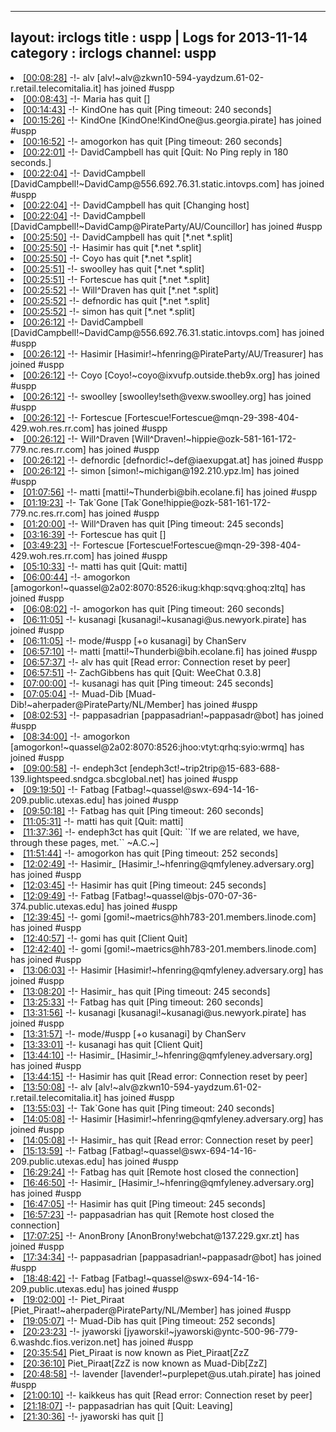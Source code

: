 
---
layout: irclogs
title : uspp | Logs for 2013-11-14
category : irclogs
channel: uspp
---
<li class="logitem"><a href="#00:08:28" name="00:08:28" class="time">[00:08:28]</a> -!- <span class="join">alv</span> [alv!~alv@zkwn10-594-yaydzum.61-02-r.retail.telecomitalia.it] has joined #uspp </li>
<li class="logitem"><a href="#00:08:43" name="00:08:43" class="time">[00:08:43]</a> -!- <span class="quit">Maria</span> has quit [] </li>
<li class="logitem"><a href="#00:14:43" name="00:14:43" class="time">[00:14:43]</a> -!- <span class="quit">KindOne</span> has quit [Ping timeout: 240 seconds] </li>
<li class="logitem"><a href="#00:15:26" name="00:15:26" class="time">[00:15:26]</a> -!- <span class="join">KindOne</span> [KindOne!KindOne@us.georgia.pirate] has joined #uspp </li>
<li class="logitem"><a href="#00:16:52" name="00:16:52" class="time">[00:16:52]</a> -!- <span class="quit">amogorkon</span> has quit [Ping timeout: 260 seconds] </li>
<li class="logitem"><a href="#00:22:01" name="00:22:01" class="time">[00:22:01]</a> -!- <span class="quit">DavidCampbell</span> has quit [Quit: No Ping reply in 180 seconds.] </li>
<li class="logitem"><a href="#00:22:04" name="00:22:04" class="time">[00:22:04]</a> -!- <span class="join">DavidCampbell</span> [DavidCampbell!~DavidCamp@556.692.76.31.static.intovps.com] has joined #uspp </li>
<li class="logitem"><a href="#00:22:04" name="00:22:04" class="time">[00:22:04]</a> -!- <span class="quit">DavidCampbell</span> has quit [Changing host] </li>
<li class="logitem"><a href="#00:22:04" name="00:22:04" class="time">[00:22:04]</a> -!- <span class="join">DavidCampbell</span> [DavidCampbell!~DavidCamp@PirateParty/AU/Councillor] has joined #uspp </li>
<li class="logitem"><a href="#00:25:50" name="00:25:50" class="time">[00:25:50]</a> -!- <span class="quit">DavidCampbell</span> has quit [*.net *.split] </li>
<li class="logitem"><a href="#00:25:50" name="00:25:50" class="time">[00:25:50]</a> -!- <span class="quit">Hasimir</span> has quit [*.net *.split] </li>
<li class="logitem"><a href="#00:25:50" name="00:25:50" class="time">[00:25:50]</a> -!- <span class="quit">Coyo</span> has quit [*.net *.split] </li>
<li class="logitem"><a href="#00:25:51" name="00:25:51" class="time">[00:25:51]</a> -!- <span class="quit">swoolley</span> has quit [*.net *.split] </li>
<li class="logitem"><a href="#00:25:51" name="00:25:51" class="time">[00:25:51]</a> -!- <span class="quit">Fortescue</span> has quit [*.net *.split] </li>
<li class="logitem"><a href="#00:25:52" name="00:25:52" class="time">[00:25:52]</a> -!- <span class="quit">Will^Draven</span> has quit [*.net *.split] </li>
<li class="logitem"><a href="#00:25:52" name="00:25:52" class="time">[00:25:52]</a> -!- <span class="quit">defnordic</span> has quit [*.net *.split] </li>
<li class="logitem"><a href="#00:25:52" name="00:25:52" class="time">[00:25:52]</a> -!- <span class="quit">simon</span> has quit [*.net *.split] </li>
<li class="logitem"><a href="#00:26:12" name="00:26:12" class="time">[00:26:12]</a> -!- <span class="join">DavidCampbell</span> [DavidCampbell!~DavidCamp@556.692.76.31.static.intovps.com] has joined #uspp </li>
<li class="logitem"><a href="#00:26:12" name="00:26:12" class="time">[00:26:12]</a> -!- <span class="join">Hasimir</span> [Hasimir!~hfenring@PirateParty/AU/Treasurer] has joined #uspp </li>
<li class="logitem"><a href="#00:26:12" name="00:26:12" class="time">[00:26:12]</a> -!- <span class="join">Coyo</span> [Coyo!~coyo@ixvufp.outside.theb9x.org] has joined #uspp </li>
<li class="logitem"><a href="#00:26:12" name="00:26:12" class="time">[00:26:12]</a> -!- <span class="join">swoolley</span> [swoolley!seth@vexw.swoolley.org] has joined #uspp </li>
<li class="logitem"><a href="#00:26:12" name="00:26:12" class="time">[00:26:12]</a> -!- <span class="join">Fortescue</span> [Fortescue!Fortescue@mqn-29-398-404-429.woh.res.rr.com] has joined #uspp </li>
<li class="logitem"><a href="#00:26:12" name="00:26:12" class="time">[00:26:12]</a> -!- <span class="join">Will^Draven</span> [Will^Draven!~hippie@ozk-581-161-172-779.nc.res.rr.com] has joined #uspp </li>
<li class="logitem"><a href="#00:26:12" name="00:26:12" class="time">[00:26:12]</a> -!- <span class="join">defnordic</span> [defnordic!~def@iaexupgat.at] has joined #uspp </li>
<li class="logitem"><a href="#00:26:12" name="00:26:12" class="time">[00:26:12]</a> -!- <span class="join">simon</span> [simon!~michigan@192.210.ypz.lm] has joined #uspp </li>
<li class="logitem"><a href="#01:07:56" name="01:07:56" class="time">[01:07:56]</a> -!- <span class="join">matti</span> [matti!~Thunderbi@bih.ecolane.fi] has joined #uspp </li>
<li class="logitem"><a href="#01:19:23" name="01:19:23" class="time">[01:19:23]</a> -!- <span class="join">Tak`Gone</span> [Tak`Gone!hippie@ozk-581-161-172-779.nc.res.rr.com] has joined #uspp </li>
<li class="logitem"><a href="#01:20:00" name="01:20:00" class="time">[01:20:00]</a> -!- <span class="quit">Will^Draven</span> has quit [Ping timeout: 245 seconds] </li>
<li class="logitem"><a href="#03:16:39" name="03:16:39" class="time">[03:16:39]</a> -!- <span class="quit">Fortescue</span> has quit [] </li>
<li class="logitem"><a href="#03:49:23" name="03:49:23" class="time">[03:49:23]</a> -!- <span class="join">Fortescue</span> [Fortescue!Fortescue@mqn-29-398-404-429.woh.res.rr.com] has joined #uspp </li>
<li class="logitem"><a href="#05:10:33" name="05:10:33" class="time">[05:10:33]</a> -!- <span class="quit">matti</span> has quit [Quit: matti] </li>
<li class="logitem"><a href="#06:00:44" name="06:00:44" class="time">[06:00:44]</a> -!- <span class="join">amogorkon</span> [amogorkon!~quassel@2a02:8070:8526:ikug:khqp:sqvq:ghoq:zltq] has joined #uspp </li>
<li class="logitem"><a href="#06:08:02" name="06:08:02" class="time">[06:08:02]</a> -!- <span class="quit">amogorkon</span> has quit [Ping timeout: 260 seconds] </li>
<li class="logitem"><a href="#06:11:05" name="06:11:05" class="time">[06:11:05]</a> -!- <span class="join">kusanagi</span> [kusanagi!~kusanagi@us.newyork.pirate] has joined #uspp </li>
<li class="logitem"><a href="#06:11:05" name="06:11:05" class="time">[06:11:05]</a> -!- mode/<span class="mode">#uspp</span> [+o kusanagi] by ChanServ </li>
<li class="logitem"><a href="#06:57:10" name="06:57:10" class="time">[06:57:10]</a> -!- <span class="join">matti</span> [matti!~Thunderbi@bih.ecolane.fi] has joined #uspp </li>
<li class="logitem"><a href="#06:57:37" name="06:57:37" class="time">[06:57:37]</a> -!- <span class="quit">alv</span> has quit [Read error: Connection reset by peer] </li>
<li class="logitem"><a href="#06:57:51" name="06:57:51" class="time">[06:57:51]</a> -!- <span class="quit">ZachGibbens</span> has quit [Quit: WeeChat 0.3.8] </li>
<li class="logitem"><a href="#07:00:00" name="07:00:00" class="time">[07:00:00]</a> -!- <span class="quit">kusanagi</span> has quit [Ping timeout: 245 seconds] </li>
<li class="logitem"><a href="#07:05:04" name="07:05:04" class="time">[07:05:04]</a> -!- <span class="join">Muad-Dib</span> [Muad-Dib!~aherpader@PirateParty/NL/Member] has joined #uspp </li>
<li class="logitem"><a href="#08:02:53" name="08:02:53" class="time">[08:02:53]</a> -!- <span class="join">pappasadrian</span> [pappasadrian!~pappasadr@bot] has joined #uspp </li>
<li class="logitem"><a href="#08:34:00" name="08:34:00" class="time">[08:34:00]</a> -!- <span class="join">amogorkon</span> [amogorkon!~quassel@2a02:8070:8526:jhoo:vtyt:qrhq:syio:wrmq] has joined #uspp </li>
<li class="logitem"><a href="#09:00:58" name="09:00:58" class="time">[09:00:58]</a> -!- <span class="join">endeph3ct</span> [endeph3ct!~trip2trip@15-683-688-139.lightspeed.sndgca.sbcglobal.net] has joined #uspp </li>
<li class="logitem"><a href="#09:19:50" name="09:19:50" class="time">[09:19:50]</a> -!- <span class="join">Fatbag</span> [Fatbag!~quassel@swx-694-14-16-209.public.utexas.edu] has joined #uspp </li>
<li class="logitem"><a href="#09:50:18" name="09:50:18" class="time">[09:50:18]</a> -!- <span class="quit">Fatbag</span> has quit [Ping timeout: 260 seconds] </li>
<li class="logitem"><a href="#11:05:31" name="11:05:31" class="time">[11:05:31]</a> -!- <span class="quit">matti</span> has quit [Quit: matti] </li>
<li class="logitem"><a href="#11:37:36" name="11:37:36" class="time">[11:37:36]</a> -!- <span class="quit">endeph3ct</span> has quit [Quit: ``If we are related, we have, through these pages, met.`` ~A.C.~] </li>
<li class="logitem"><a href="#11:51:44" name="11:51:44" class="time">[11:51:44]</a> -!- <span class="quit">amogorkon</span> has quit [Ping timeout: 252 seconds] </li>
<li class="logitem"><a href="#12:02:49" name="12:02:49" class="time">[12:02:49]</a> -!- <span class="join">Hasimir_</span> [Hasimir_!~hfenring@qmfyleney.adversary.org] has joined #uspp </li>
<li class="logitem"><a href="#12:03:45" name="12:03:45" class="time">[12:03:45]</a> -!- <span class="quit">Hasimir</span> has quit [Ping timeout: 245 seconds] </li>
<li class="logitem"><a href="#12:09:49" name="12:09:49" class="time">[12:09:49]</a> -!- <span class="join">Fatbag</span> [Fatbag!~quassel@bjs-070-07-36-374.public.utexas.edu] has joined #uspp </li>
<li class="logitem"><a href="#12:39:45" name="12:39:45" class="time">[12:39:45]</a> -!- <span class="join">gomi</span> [gomi!~maetrics@hh783-201.members.linode.com] has joined #uspp </li>
<li class="logitem"><a href="#12:40:57" name="12:40:57" class="time">[12:40:57]</a> -!- <span class="quit">gomi</span> has quit [Client Quit] </li>
<li class="logitem"><a href="#12:42:40" name="12:42:40" class="time">[12:42:40]</a> -!- <span class="join">gomi</span> [gomi!~maetrics@hh783-201.members.linode.com] has joined #uspp </li>
<li class="logitem"><a href="#13:06:03" name="13:06:03" class="time">[13:06:03]</a> -!- <span class="join">Hasimir</span> [Hasimir!~hfenring@qmfyleney.adversary.org] has joined #uspp </li>
<li class="logitem"><a href="#13:08:20" name="13:08:20" class="time">[13:08:20]</a> -!- <span class="quit">Hasimir_</span> has quit [Ping timeout: 245 seconds] </li>
<li class="logitem"><a href="#13:25:33" name="13:25:33" class="time">[13:25:33]</a> -!- <span class="quit">Fatbag</span> has quit [Ping timeout: 260 seconds] </li>
<li class="logitem"><a href="#13:31:56" name="13:31:56" class="time">[13:31:56]</a> -!- <span class="join">kusanagi</span> [kusanagi!~kusanagi@us.newyork.pirate] has joined #uspp </li>
<li class="logitem"><a href="#13:31:57" name="13:31:57" class="time">[13:31:57]</a> -!- mode/<span class="mode">#uspp</span> [+o kusanagi] by ChanServ </li>
<li class="logitem"><a href="#13:33:01" name="13:33:01" class="time">[13:33:01]</a> -!- <span class="quit">kusanagi</span> has quit [Client Quit] </li>
<li class="logitem"><a href="#13:44:10" name="13:44:10" class="time">[13:44:10]</a> -!- <span class="join">Hasimir_</span> [Hasimir_!~hfenring@qmfyleney.adversary.org] has joined #uspp </li>
<li class="logitem"><a href="#13:44:15" name="13:44:15" class="time">[13:44:15]</a> -!- <span class="quit">Hasimir</span> has quit [Read error: Connection reset by peer] </li>
<li class="logitem"><a href="#13:50:08" name="13:50:08" class="time">[13:50:08]</a> -!- <span class="join">alv</span> [alv!~alv@zkwn10-594-yaydzum.61-02-r.retail.telecomitalia.it] has joined #uspp </li>
<li class="logitem"><a href="#13:55:03" name="13:55:03" class="time">[13:55:03]</a> -!- <span class="quit">Tak`Gone</span> has quit [Ping timeout: 240 seconds] </li>
<li class="logitem"><a href="#14:05:08" name="14:05:08" class="time">[14:05:08]</a> -!- <span class="join">Hasimir</span> [Hasimir!~hfenring@qmfyleney.adversary.org] has joined #uspp </li>
<li class="logitem"><a href="#14:05:08" name="14:05:08" class="time">[14:05:08]</a> -!- <span class="quit">Hasimir_</span> has quit [Read error: Connection reset by peer] </li>
<li class="logitem"><a href="#15:13:59" name="15:13:59" class="time">[15:13:59]</a> -!- <span class="join">Fatbag</span> [Fatbag!~quassel@swx-694-14-16-209.public.utexas.edu] has joined #uspp </li>
<li class="logitem"><a href="#16:29:24" name="16:29:24" class="time">[16:29:24]</a> -!- <span class="quit">Fatbag</span> has quit [Remote host closed the connection] </li>
<li class="logitem"><a href="#16:46:50" name="16:46:50" class="time">[16:46:50]</a> -!- <span class="join">Hasimir_</span> [Hasimir_!~hfenring@qmfyleney.adversary.org] has joined #uspp </li>
<li class="logitem"><a href="#16:47:05" name="16:47:05" class="time">[16:47:05]</a> -!- <span class="quit">Hasimir</span> has quit [Ping timeout: 245 seconds] </li>
<li class="logitem"><a href="#16:57:23" name="16:57:23" class="time">[16:57:23]</a> -!- <span class="quit">pappasadrian</span> has quit [Remote host closed the connection] </li>
<li class="logitem"><a href="#17:07:25" name="17:07:25" class="time">[17:07:25]</a> -!- <span class="join">AnonBrony</span> [AnonBrony!webchat@137.229.gxr.zt] has joined #uspp </li>
<li class="logitem"><a href="#17:34:34" name="17:34:34" class="time">[17:34:34]</a> -!- <span class="join">pappasadrian</span> [pappasadrian!~pappasadr@bot] has joined #uspp </li>
<li class="logitem"><a href="#18:48:42" name="18:48:42" class="time">[18:48:42]</a> -!- <span class="join">Fatbag</span> [Fatbag!~quassel@swx-694-14-16-209.public.utexas.edu] has joined #uspp </li>
<li class="logitem"><a href="#19:02:00" name="19:02:00" class="time">[19:02:00]</a> -!- <span class="join">Piet_Piraat</span> [Piet_Piraat!~aherpader@PirateParty/NL/Member] has joined #uspp </li>
<li class="logitem"><a href="#19:05:07" name="19:05:07" class="time">[19:05:07]</a> -!- <span class="quit">Muad-Dib</span> has quit [Ping timeout: 252 seconds] </li>
<li class="logitem"><a href="#20:23:23" name="20:23:23" class="time">[20:23:23]</a> -!- <span class="join">jyaworski</span> [jyaworski!~jyaworski@yntc-500-96-779-6.washdc.fios.verizon.net] has joined #uspp </li>
<li class="logitem"><a href="#20:35:54" name="20:35:54" class="time">[20:35:54]</a> <span class="nick">Piet_Piraat</span> is now known as <span class="nick">Piet_Piraat[ZzZ</span> </li>
<li class="logitem"><a href="#20:36:10" name="20:36:10" class="time">[20:36:10]</a> <span class="nick">Piet_Piraat[ZzZ</span> is now known as <span class="nick">Muad-Dib[ZzZ]</span> </li>
<li class="logitem"><a href="#20:48:58" name="20:48:58" class="time">[20:48:58]</a> -!- <span class="join">lavender</span> [lavender!~purplepet@us.utah.pirate] has joined #uspp </li>
<li class="logitem"><a href="#21:00:10" name="21:00:10" class="time">[21:00:10]</a> -!- <span class="quit">kaikkeus</span> has quit [Read error: Connection reset by peer] </li>
<li class="logitem"><a href="#21:18:07" name="21:18:07" class="time">[21:18:07]</a> -!- <span class="quit">pappasadrian</span> has quit [Quit: Leaving] </li>
<li class="logitem"><a href="#21:30:36" name="21:30:36" class="time">[21:30:36]</a> -!- <span class="quit">jyaworski</span> has quit [] </li>


